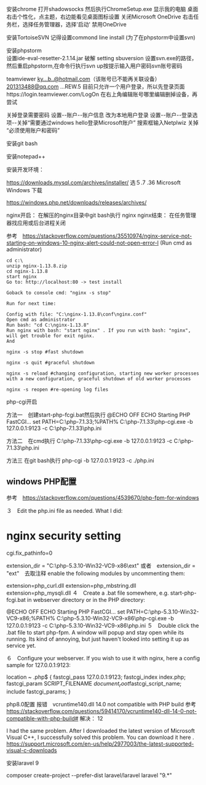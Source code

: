 安装chrome
打开shadowsocks 然后执行ChromeSetup.exe
显示我的电脑
桌面右击个性化，点主题，右边能看见桌面图标设置
关闭Microsoft OneDrive
右击任务栏，选择任务管理器，选择'启动' 禁用OneDrive

安装TortoiseSVN  记得设置commond line install (为了在phpstorm中设置svn)

安装phpstorm  
设置ide-eval-resetter-2.1.14.jar 破解
setting sbuversion 设置svn.exe的路径，然后重启phpstorm,在命令行执行svn up按提示输入用户密码svn账号密码

teamviewer
ky...b..@hotmail.com（该账号已不能再关联设备）
201313488@qq.com   ...REW.5   目前只允许一个用户登录，所以先登录页面https://login.teamviewer.com/LogOn  在右上角编辑账号哪里编辑删掉设备，再尝试

关掉登录需要密码
设置--账户--账户信息 改为本地用户登录
设置--账户--登录选项--关掉“需要通过windows hello登录Microsoft账户”  搜索框输入Netplwiz   关掉 “必须使用账户和密码”

安装git bash

安装notepad++


安装开发环境：

https://downloads.mysql.com/archives/installer/
选５.7 .36
Microsoft Windows
下载

https://windows.php.net/downloads/releases/archives/


nginx开启：
在解压的nginx目录中git bash执行
nginx
nginx结束：
在任务管理器找应用或后台进程关闭

参考　https://stackoverflow.com/questions/35510974/nginx-service-not-starting-on-windows-10-nginx-alert-could-not-open-error-l
 (Run cmd as administrator)
```
cd c:\
unzip nginx-1.13.8.zip
cd nginx-1.13.8
start nginx
Go to: http://localhost:80 -> test install

Goback to console cmd: "nginx -s stop"

Run for next time:

Config with file: "C:\nginx-1.13.8\conf\nginx.conf"
Open cmd as administrator
Run bash: "cd C:\nginx-1.13.8"
Run nginx with bash: "start nginx" . If you run with bash: "nginx", will get trouble for exit nginx.
And

nginx -s stop #fast shutdown

nginx -s quit #graceful shutdown

nginx -s reload #changing configuration, starting new worker processes with a new configuration, graceful shutdown of old worker processes

nginx -s reopen #re-opening log files
```

php-cgi开启

方法一　创建start-php-fcgi.bat然后执行
@ECHO OFF
ECHO Starting PHP FastCGI...
set PATH=C:\php-7.1.33;%PATH%
C:\php-7.1.33\php-cgi.exe -b 127.0.0.1:9123 -c C:\php-7.1.33\php.ini

方法二　在cmd执行
C:\php-7.1.33\php-cgi.exe -b 127.0.0.1:9123 -c C:\php-7.1.33\php.ini

方法三 在git bash执行
 php-cgi -b 127.0.0.1:9123 -c ./php.ini





## windows PHP配置
参考　https://stackoverflow.com/questions/4539670/php-fpm-for-windows

３　Edit the php.ini file as needed. What I did:
# nginx security setting
cgi.fix_pathinfo=0

extension_dir = "C:\php-5.3.10-Win32-VC9-x86\ext"
或者　extension_dir = "ext"　去取注释
enable the following modules by uncommenting them:

extension=php_curl.dll
extension=php_mbstring.dll
extension=php_mysqli.dll
４　Create a .bat file somewhere, e.g. start-php-fcgi.bat in webserver directory or in the PHP directory:

@ECHO OFF
ECHO Starting PHP FastCGI...
set PATH=C:\php-5.3.10-Win32-VC9-x86;%PATH%
C:\php-5.3.10-Win32-VC9-x86\php-cgi.exe -b 127.0.0.1:9123 -c C:\php-5.3.10-Win32-VC9-x86\php.ini
５　Double click the .bat file to start php-fpm. A window will popup and stay open while its running. Its kind of annoying, but just haven't looked into setting it up as service yet.

６　Configure your webserver. If you wish to use it with nginx, here a config sample for 127.0.0.1:9123:

location ~ \.php$ {
    fastcgi_pass    127.0.0.1:9123;
    fastcgi_index   index.php;
    fastcgi_param   SCRIPT_FILENAME  $document_root$fastcgi_script_name;
    include         fastcgi_params;
}


php8.0配置
报错　vcruntime140.dll 14.0 not compatible with PHP build
参考
https://stackoverflow.com/questions/59414170/vcruntime140-dll-14-0-not-compatible-with-php-build#
解决：
12

I had the same problem. After I downloaded the latest version of Microsoft Visual C++,
 I successfully solved this problem. You can download it here .
 https://support.microsoft.com/en-us/help/2977003/the-latest-supported-visual-c-downloads
 
 安装laravel 9
 
  composer create-project --prefer-dist laravel/laravel laravel "9.*"
 